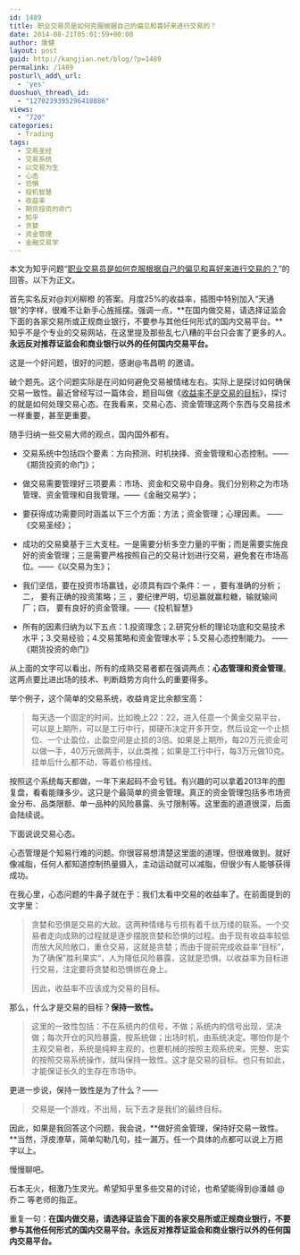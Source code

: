 ```yaml
---
id: 1489
title: 职业交易员是如何克服根据自己的偏见和喜好来进行交易的？
date: 2014-08-21T05:01:59+00:00
author: 康健
layout: post
guid: http://kangjian.net/blog/?p=1489
permalink: /1489
posturl\_add\_url:
  - 'yes'
duoshuo\_thread\_id:
  - "1270239395296410886"
views:
  - "720"
categories:
  - Trading
tags:
  - 交易圣经
  - 交易系统
  - 以交易为生
  - 心态
  - 恐惧
  - 投机智慧
  - 收益率
  - 期货投资的命门
  - 知乎
  - 贪婪
  - 资金管理
  - 金融交易学
---
```

本文为知乎问题“<a href="http://www.zhihu.com/question/24894371/answer/29414942" target="_blank">职业交易员是如何克服根据自己的偏见和喜好来进行交易的？</a>”的回答。以下为正文。

首先实名反对@刘刈柳橙 的答案。月度25%的收益率，插图中特别加入“天通银”的字样，很难不让新手心旌摇摆。强调一点，**在国内做交易，请选择证监会下面的各家交易所或正规商业银行，不要参与其他任何形式的国内交易平台。**知乎不是个专业的交易网站，在这里提及那些乱七八糟的平台只会害了更多的人。**永远反对推荐证监会和商业银行以外的任何国内交易平台。** 

这是一个好问题，很好的问题，感谢@韦昌明 的邀请。 

破个题先。这个问题实际是在问如何避免交易被情绪左右。实际上是探讨如何确保交易一致性。最近曾经写过一篇体会，题目叫做《[收益率不是交易的目标][1]》，探讨的就是如何处理交易心态。在我看来，交易心态、资金管理这两个东西与交易技术一样重要，甚至更重要。 

随手归纳一些交易大师的观点，国内国外都有。 

  * 交易系统中包括四个要素：方向预测、时机抉择、资金管理和心态控制。——《期货投资的命门》；

  * 做交易需要管理好三项要素：市场、资金和交易中自身。我们分别称之为市场管理、资金管理和自我管理。——《金融交易学》；

  * 要获得成功需要同时涵盖以下三个方面：方法；资金管理；心理因素。 ——《交易圣经》；

  * 成功的交易奠基于三大支柱。一是需要分析多空力量的平衡；而是需要实施良好的资金管理；三是需要严格按照自己的交易计划进行交易，避免套在市场高位。——《以交易为生》；

  * 我们坚信，要在投资市场赢钱，必须具有四个条件：一 ，要有准确的分析；二， 要有正确的投资策略；三 ，要纪律严明，切忌赢就赢粒糖，输就输间厂；四， 要有良好的资金管理。——《投机智慧》

  * 所有的因素归纳为以下五点：1.投资理念；2.研究分析的理论功底和交易技术水平；3.交易经验；4.交易策略和资金管理水平；5.交易心态控制能力。 ——《期货投资的命门》

从上面的文字可以看出，所有的成熟交易者都在强调两点：**心态管理和资金管理**。这两点要比进出场的技术、判断趋势方向什么的重要得多。

举个例子，这个简单的交易系统，收益肯定比余额宝高： 

> 每天选一个固定的时间，比如晚上22：22，进入任意一个黄金交易平台，可以是上期所，可以是工行中行，掷硬币决定开多开空，然后设定一个止损位、一个止盈位，止盈空间是止损的3倍。如果是上期所，每20万元资金可以做一手，40万元做两手，以此类推；如果是工行中行，每3万元做10克。挂单后什么都不动，等着价格撞线。 

按照这个系统每天都做，一年下来起码不会亏钱。有兴趣的可以拿着2013年的图复盘，看看能赚多少。这只是个最简单的资金管理。真正的资金管理包括多市场资金分布、品类限额、单一品种的风险暴露、头寸限制等。这里面的道道很深，后面会陆续说。

下面说说交易心态。 

心态管理是个知易行难的问题。你很容易想清楚这里面的道理，但很难做到。就好像减脂，任何人都知道控制热量摄入，主动运动就可以减脂，但很少有人能够获得成功。 

在我心里，心态问题的牛鼻子就在于：我们太看中交易的收益率了。在前面提到的文字里： 

> 贪婪和恐惧是交易的大敌。这两种情绪与亏损有着千丝万缕的联系。一个交易者走向成熟的过程就是逐步摆脱贪婪和恐惧的过程。由于现有收益率较低而放大风险敞口，重仓交易，这就是贪婪；而由于提前完成收益率“目标”，为了确保”胜利果实“，人为降低风险暴露，这就是恐惧。以收益率为目标进行交易，注定要将贪婪和恐惧绑在身上。
> 
> 因此，收益率不应该成为交易的目标。

那么，什么才是交易的目标？**保持一致性。**

> 这里的一致性包括：不在系统内的信号，不做；系统内的信号出现，坚决做；每次开仓的风险暴露，按系统做；出场时机，由系统决定。哪怕你是个主观交易者，系统是纯粹主观的，也要机械的按照主观系统来。完整、忠实的按照交易系统操作，就叫保持一致性。这才是交易的目标。也只有如此，才能保证长久的生存在市场中。

更进一步说，保持一致性是为了什么？——

> 交易是一个游戏，不出局，玩下去才是我们的最终目标。

因此，如果是我回答这个问题，我会说，**做好资金管理，保持好交易一致性。**当然，浮皮潦草，简单勾勒几句，挂一漏万。任一个具体的点都可以说上万把字以上。

慢慢聊吧。

石本无火，相激乃生灵光。希望知乎里多些交易的讨论，也希望能得到@潘越 @乔二 等老师的指正。 

重复一句：**在国内做交易，请选择证监会下面的各家交易所或正规商业银行，不要参与其他任何形式的国内交易平台。永远反对推荐证监会和商业银行以外的任何国内交易平台。**

[1]:	http://kangjian.net/blog/1478/